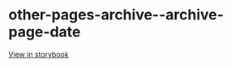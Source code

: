 # other-pages-archive--archive-page-date

[View in storybook](https://raw.githack.com/Independent-Digital-News-and-Media-Ltd/standard-pwamp-sb/PR-350-sb/index.html?path=/story/other-pages-archive--archive-page-date)